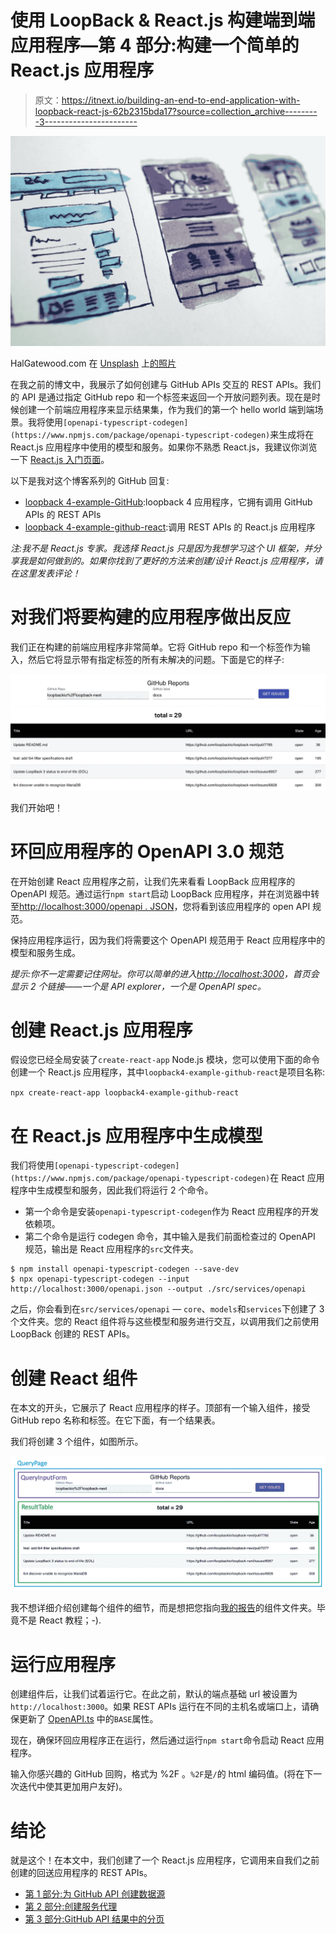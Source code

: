 # 使用 LoopBack & React.js 构建端到端应用程序—第 4 部分:构建一个简单的 React.js 应用程序

> 原文：<https://itnext.io/building-an-end-to-end-application-with-loopback-react-js-62b2315bda17?source=collection_archive---------3----------------------->

![](img/3054cac5048d3564db7554586fb04555.png)

HalGatewood.com 在 [Unsplash](https://unsplash.com/s/photos/website?utm_source=unsplash&utm_medium=referral&utm_content=creditCopyText) 上[的照片](https://unsplash.com/@halacious?utm_source=unsplash&utm_medium=referral&utm_content=creditCopyText)

在我之前的博文中，我展示了如何创建与 GitHub APIs 交互的 REST APIs。我们的 API 是通过指定 GitHub repo 和一个标签来返回一个开放问题列表。现在是时候创建一个前端应用程序来显示结果集，作为我们的第一个 hello world 端到端场景。我将使用`[openapi-typescript-codegen](https://www.npmjs.com/package/openapi-typescript-codegen)`来生成将在 React.js 应用程序中使用的模型和服务。如果你不熟悉 React.js，我建议你浏览一下 [React.js 入门页面](https://reactjs.org/docs/getting-started.html)。

以下是我对这个博客系列的 GitHub 回复:

*   [loopback 4-example-GitHub](https://github.com/dhmlau/loopback4-example-github):loopback 4 应用程序，它拥有调用 GitHub APIs 的 REST APIs
*   [loopback 4-example-github-react](https://github.com/dhmlau/loopback4-example-github-react):调用 REST APIs 的 React.js 应用程序

*注:我不是 React.js 专家。我选择 React.js 只是因为我想学习这个 UI 框架，并分享我是如何做到的。如果你找到了更好的方法来创建/设计 React.js 应用程序，请在这里发表评论！*

# 对我们将要构建的应用程序做出反应

我们正在构建的前端应用程序非常简单。它将 GitHub repo 和一个标签作为输入，然后它将显示带有指定标签的所有未解决的问题。下面是它的样子:

![](img/362c9d786e57b19ee1507ed1b33c1dd4.png)

我们开始吧！

# 环回应用程序的 OpenAPI 3.0 规范

在开始创建 React 应用程序之前，让我们先来看看 LoopBack 应用程序的 OpenAPI 规范。通过运行`npm start`启动 LoopBack 应用程序，并在浏览器中转至[http://localhost:3000/openapi . JSON](http://localhost:3000,)，您将看到该应用程序的 open API 规范。

保持应用程序运行，因为我们将需要这个 OpenAPI 规范用于 React 应用程序中的模型和服务生成。

*提示:你不一定需要记住网址。你可以简单的进入*[*http://localhost:3000*](http://localhost:3000)*，首页会显示 2 个链接——一个是 API explorer，一个是 OpenAPI spec。*

# 创建 React.js 应用程序

假设您已经全局安装了`create-react-app` Node.js 模块，您可以使用下面的命令创建一个 React.js 应用程序，其中`loopback4-example-github-react`是项目名称:

`npx create-react-app loopback4-example-github-react`

# 在 React.js 应用程序中生成模型

我们将使用`[openapi-typescript-codegen](https://www.npmjs.com/package/openapi-typescript-codegen)`在 React 应用程序中生成模型和服务，因此我们将运行 2 个命令。

*   第一个命令是安装`openapi-typescript-codegen`作为 React 应用程序的开发依赖项。
*   第二个命令是运行 codegen 命令，其中输入是我们前面检查过的 OpenAPI 规范，输出是 React 应用程序的`src`文件夹。

```
$ npm install openapi-typescript-codegen --save-dev
$ npx openapi-typescript-codegen --input http://localhost:3000/openapi.json --output ./src/services/openapi
```

之后，你会看到在`src/services/openapi` — `core`、`models`和`services`下创建了 3 个文件夹。您的 React 组件将与这些模型和服务进行交互，以调用我们之前使用 LoopBack 创建的 REST APIs。

# 创建 React 组件

在本文的开头，它展示了 React 应用程序的样子。顶部有一个输入组件，接受 GitHub repo 名称和标签。在它下面，有一个结果表。

我们将创建 3 个组件，如图所示。

![](img/88e218ac708b4bc3502665d50919189a.png)

我不想详细介绍创建每个组件的细节，而是想把您指向[我的报告](https://github.com/dhmlau/loopback4-example-github-react/tree/master/src/components)的组件文件夹。毕竟不是 React 教程；-).

# 运行应用程序

创建组件后，让我们试着运行它。在此之前，默认的端点基础 url 被设置为`http://localhost:3000`。如果 REST APIs 运行在不同的主机名或端口上，请确保更新了 [OpenAPI.ts](https://github.com/dhmlau/loopback4-example-github-react/blob/master/src/services/openapi/core/OpenAPI.ts#L20) 中的`BASE`属性。

现在，确保环回应用程序正在运行，然后通过运行`npm start`命令启动 React 应用程序。

输入你感兴趣的 GitHub 回购，格式为 <github org="">%2F <github repo="">。`%2F`是`/`的 html 编码值。(将在下一次迭代中使其更加用户友好)。</github></github>

# 结论

就是这个！在本文中，我们创建了一个 React.js 应用程序，它调用来自我们之前创建的回送应用程序的 REST APIs。

*   [第 1 部分:为 GitHub API 创建数据源](https://mobilediana.medium.com/building-an-end-to-end-application-with-loopback-react-js-7a22d726c35d)
*   [第 2 部分:创建服务代理](https://mobilediana.medium.com/building-an-end-to-end-application-with-loopback-react-js-part-2-creating-service-proxy-7ffac2bd7980)
*   [第 3 部分:GitHub API 结果中的分页](https://mobilediana.medium.com/building-an-end-to-end-application-with-loopback-react-js-90cfd7a4813c)